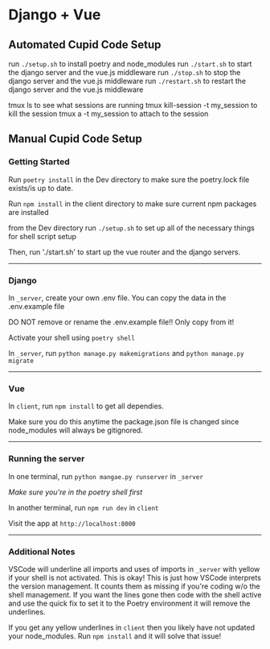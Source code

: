 # Django + Vue

## Automated Cupid Code Setup
run `./setup.sh` to install poetry and node_modules
run `./start.sh` to start the django server and the vue.js middleware
run `./stop.sh` to stop the django server and the vue.js middleware
run `./restart.sh` to restart the django server and the vue.js middleware

tmux ls to see what sessions are running
tmux kill-session -t my_session to kill the session
tmux a -t my_session to attach to the session

## Manual Cupid Code Setup

### Getting Started

Run `poetry install` in the Dev directory to make sure the poetry.lock file exists/is up to date.

Run `npm install` in the client directory to make sure current npm packages are installed

from the Dev directory run `./setup.sh` to set up all of the necessary things for shell script setup

Then, run './start.sh' to start up the vue router and the django servers. 

------
### Django

In `_server`, create your own .env file. You can copy the data in the .env.example file 

DO NOT remove or rename the .env.example file!! Only copy from it!

Activate your shell using `poetry shell`

In `_server`, run `python manage.py makemigrations` and `python manage.py migrate`

------
### Vue
In `client`, run `npm install` to get all dependies. 

Make sure you do this anytime the package.json file is changed since node_modules will always be gitignored.

------
### Running the server

In one terminal, run `python mangae.py runserver` in `_server`
    
*Make sure you're in the poetry shell first*

In another terminal, run `npm run dev` in `client`

Visit the app at `http://localhost:8000`

------
### Additional Notes

VSCode will underline all imports and uses of imports in `_server` with yellow if your shell is not activated. This is okay! This is just how VSCode interprets the version management. It counts them as missing if you're coding w/o the shell management. If you want the lines gone then code with the shell active and use the quick fix to set it to the Poetry environment it will remove the underlines.

If you get any yellow underlines in `client` then you likely have not updated your node_modules. Run `npm install` and it will solve that issue!
